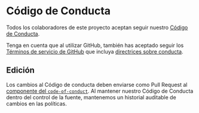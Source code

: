 # Código de Conducta

Todos los colaboradores de este proyecto aceptan seguir nuestro
[Código de Conducta](https://angular.lat/coc).

Tenga en cuenta que al utilizar GitHub, también has aceptado seguir los
[Términos de servicio de GitHub](https://help.github.com/en/articles/github-terms-of-service#) que
incluya [directrices sobre conducta](https://help.github.com/en/articles/github-terms-of-service#3-conduct-restrictions).

## Edición

Los cambios al Código de conducta deben enviarse como Pull Request al
[componente del `code-of-conduct`](projects/web/src/app/code-of-conduct).
Al mantener nuestro Código de Conducta dentro del control de la fuente, mantenemos un historial
auditable de cambios en las políticas.
